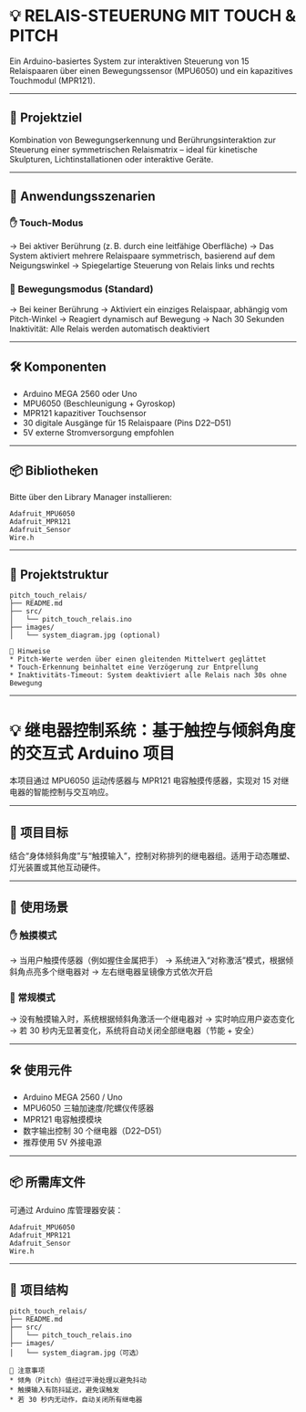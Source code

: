 # 💡 RELAIS-STEUERUNG MIT TOUCH & PITCH

Ein Arduino-basiertes System zur interaktiven Steuerung von 15 Relaispaaren über einen Bewegungssensor (MPU6050) und ein kapazitives Touchmodul (MPR121).

---

## 🎯 Projektziel

Kombination von Bewegungserkennung und Berührungsinteraktion zur Steuerung einer symmetrischen Relaismatrix – ideal für kinetische Skulpturen, Lichtinstallationen oder interaktive Geräte.

---

## 🤯 Anwendungsszenarien

### ✋ Touch-Modus

→ Bei aktiver Berührung (z. B. durch eine leitfähige Oberfläche)
→ Das System aktiviert mehrere Relaispaare symmetrisch, basierend auf dem Neigungswinkel
→ Spiegelartige Steuerung von Relais links und rechts

### 🏃 Bewegungsmodus (Standard)

→ Bei keiner Berührung
→ Aktiviert ein einziges Relaispaar, abhängig vom Pitch-Winkel
→ Reagiert dynamisch auf Bewegung
→ Nach 30 Sekunden Inaktivität: Alle Relais werden automatisch deaktiviert

---

## 🛠 Komponenten

- Arduino MEGA 2560 oder Uno  
- MPU6050 (Beschleunigung + Gyroskop)  
- MPR121 kapazitiver Touchsensor  
- 30 digitale Ausgänge für 15 Relaispaare (Pins D22–D51)  
- 5V externe Stromversorgung empfohlen

---

## 📦 Bibliotheken
  Bitte über den Library Manager installieren:  

  `Adafruit_MPU6050`  
  `Adafruit_MPR121`  
  `Adafruit_Sensor`  
  `Wire.h`


---

## 📁 Projektstruktur

```text
pitch_touch_relais/
├── README.md
├── src/
│   └── pitch_touch_relais.ino
├── images/
│   └── system_diagram.jpg (optional)
```

```
📌 Hinweise
* Pitch-Werte werden über einen gleitenden Mittelwert geglättet
* Touch-Erkennung beinhaltet eine Verzögerung zur Entprellung
* Inaktivitäts-Timeout: System deaktiviert alle Relais nach 30s ohne Bewegung
```

---

# 💡 继电器控制系统：基于触控与倾斜角度的交互式 Arduino 项目

本项目通过 MPU6050 运动传感器与 MPR121 电容触摸传感器，实现对 15 对继电器的智能控制与交互响应。

---

## 🎯 项目目标

结合“身体倾斜角度”与“触摸输入”，控制对称排列的继电器组。适用于动态雕塑、灯光装置或其他互动硬件。

---

## 🤯 使用场景

### ✋ 触摸模式

→ 当用户触摸传感器（例如握住金属把手）
→ 系统进入“对称激活”模式，根据倾斜角点亮多个继电器对
→ 左右继电器呈镜像方式依次开启

### 🏃 常规模式

→ 没有触摸输入时，系统根据倾斜角激活一个继电器对
→ 实时响应用户姿态变化
→ 若 30 秒内无显著变化，系统将自动关闭全部继电器（节能 + 安全）

---

## 🛠 使用元件

- Arduino MEGA 2560 / Uno 
- MPU6050 三轴加速度/陀螺仪传感器
- MPR121 电容触摸模块
- 数字输出控制 30 个继电器（D22–D51）
- 推荐使用 5V 外接电源


---

## 📦 所需库文件

可通过 Arduino 库管理器安装：

  `Adafruit_MPU6050`  
  `Adafruit_MPR121`  
  `Adafruit_Sensor`  
  `Wire.h`
  
---

## 📁 项目结构

```text
pitch_touch_relais/
├── README.md
├── src/
│   └── pitch_touch_relais.ino
├── images/
│   └── system_diagram.jpg（可选）

```

```
📌 注意事项
* 倾角（Pitch）值经过平滑处理以避免抖动
* 触摸输入有防抖延迟，避免误触发
* 若 30 秒内无动作，自动关闭所有继电器


```
